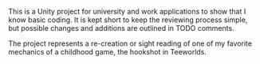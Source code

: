 This is a Unity project for university and work applications to show that I know basic coding.
It is kept short to keep the reviewing process simple, but possible changes and additions are outlined in TODO comments.

The project represents a re-creation or sight reading of one of my favorite mechanics of a childhood game,
the hookshot in Teeworlds.
